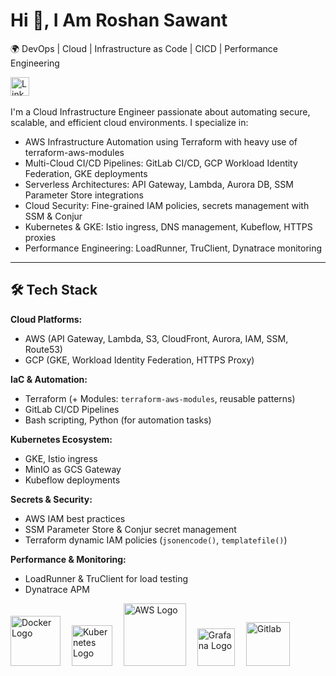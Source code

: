 # Hi 👋, I Am Roshan Sawant
🌍  DevOps | Cloud | Infrastructure as Code | CICD |  Performance Engineering


<!-- Actual text -->

<a href="https://www.linkedin.com/in/roshan-sawant/"><img src="https://cdn.worldvectorlogo.com/logos/linkedin-icon-2.svg" title="Linkedin" alt="Linkedin Account" width="30"/></a> 
&ensp;<br>

I'm a Cloud Infrastructure Engineer passionate about automating secure, scalable, and efficient cloud environments. I specialize in:

 - AWS Infrastructure Automation using Terraform with heavy use of terraform-aws-modules
 - Multi-Cloud CI/CD Pipelines: GitLab CI/CD, GCP Workload Identity Federation, GKE deployments
 - Serverless Architectures: API Gateway, Lambda, Aurora DB, SSM Parameter Store integrations
 - Cloud Security: Fine-grained IAM policies, secrets management with SSM & Conjur
 - Kubernetes & GKE: Istio ingress, DNS management, Kubeflow, HTTPS proxies
 - Performance Engineering: LoadRunner, TruClient, Dynatrace monitoring
___

## 🛠️ Tech Stack

**Cloud Platforms:**
- AWS (API Gateway, Lambda, S3, CloudFront, Aurora, IAM, SSM, Route53)
- GCP (GKE, Workload Identity Federation, HTTPS Proxy)

**IaC & Automation:**
- Terraform (+ Modules: `terraform-aws-modules`, reusable patterns)
- GitLab CI/CD Pipelines
- Bash scripting, Python (for automation tasks)

**Kubernetes Ecosystem:**
- GKE, Istio ingress
- MinIO as GCS Gateway
- Kubeflow deployments

**Secrets & Security:**
- AWS IAM best practices
- SSM Parameter Store & Conjur secret management
- Terraform dynamic IAM policies (`jsonencode()`, `templatefile()`)

**Performance & Monitoring:**
- LoadRunner & TruClient for load testing
- Dynatrace APM



 
<img src="https://cdn.worldvectorlogo.com/logos/docker.svg" title="Docker" alt="Docker Logo" width="80"/>&emsp;
<img src="https://cdn.worldvectorlogo.com/logos/kubernets.svg" title="Kubernetes" alt="Kubernetes Logo" width="65"/>&emsp;
<img src="https://cdn.worldvectorlogo.com/logos/aws-2.svg" title="Amazon Web Services" alt="AWS Logo" width="100"/>&emsp;
<img src="https://cdn.worldvectorlogo.com/logos/grafana.svg" title="Grafana Logo" alt="Grafana Logo" width="60"/>&emsp;
<img src="https://cdn.worldvectorlogo.com/logos/gitlab.svg" title="Gitlab Logo" alt="Gitlab" width="70"/>&emsp;

 <br>
<!---
rosawant/rosawant is a ✨ special ✨ repository because its `README.md` (this file) appears on your GitHub profile.
You can click the Preview link to take a look at your changes.
--->
<!---
- 👀 I’m interested in ...
- 🌱 I’m currently learning ...
- 💞️ I’m looking to collaborate on ...
- 📫 How to reach me ...
<br>
--->
